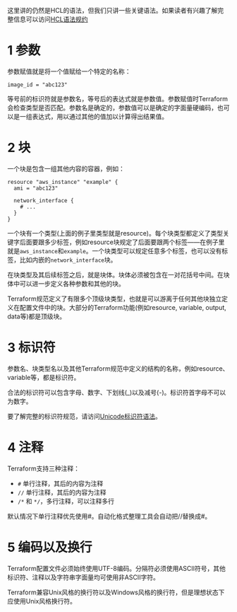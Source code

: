 
这里讲的仍然是HCL的语法，但我们只讲一些关键语法。如果读者有兴趣了解完整信息可以访问[HCL语法规约](https://github.com/hashicorp/hcl/blob/hcl2/hclsyntax/spec.md)

# 1 参数

参数赋值就是将一个值赋给一个特定的名称：

```
image_id = "abc123"
```

等号前的标识符就是参数名，等号后的表达式就是参数值。参数赋值时Terraform会检查类型是否匹配。参数名是确定的，参数值可以是确定的字面量硬编码，也可以是一组表达式，用以通过其他的值加以计算得出结果值。

# 2 块

一个块是包含一组其他内容的容器，例如：

```
resource "aws_instance" "example" {
  ami = "abc123"

  network_interface {
    # ...
  }
}
```

一个块有一个类型(上面的例子里类型就是resource)。每个块类型都定义了类型关键字后面要跟多少标签，例如resource块规定了后面要跟两个标签——在例子里就是`aws_instance`和`example`。一个块类型可以规定任意多个标签，也可以没有标签，比如内嵌的`network_interface`块。

在块类型及其后续标签之后，就是块体。块体必须被包含在一对花括号中间。在块体中可以进一步定义各种参数和其他的块。

Terraform规范定义了有限多个顶级块类型，也就是可以游离于任何其他块独立定义在配置文件中的块。大部分的Terraform功能(例如resource, variable, output, data等)都是顶级块。

# 3 标识符

参数名、块类型名以及其他Terraform规范中定义的结构的名称，例如resource、variable等，都是标识符。

合法的标识符可以包含字母、数字、下划线(_)以及减号(-)。标识符首字母不可以为数字。

要了解完整的标识符规范，请访问[Unicode标识符语法](http://unicode.org/reports/tr31/)。

# 4 注释

Terraform支持三种注释：

- `#` 单行注释，其后的内容为注释
- `//` 单行注释，其后的内容为注释
- `/*` 和 `*/`，多行注释，可以注释多行

默认情况下单行注释优先使用#。自动化格式整理工具会自动把//替换成#。

# 5 编码以及换行

Terraform配置文件必须始终使用UTF-8编码。分隔符必须使用ASCII符号，其他标识符、注释以及字符串字面量均可使用非ASCII字符。

Terraform兼容Unix风格的换行符以及Windows风格的换行符，但是理想状态下应使用Unix风格换行符。

